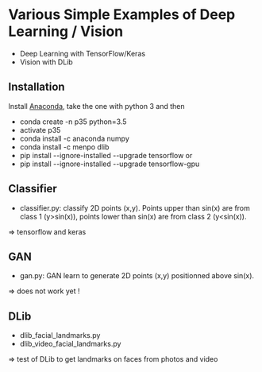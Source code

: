# Various Simple Examples of Deep Learning / Vision

* Deep Learning with TensorFlow/Keras
* Vision with DLib

## Installation

Install [Anaconda](https://www.anaconda.com/download/), take the one with python 3 and then
* conda create -n p35 python=3.5 
* activate p35
* conda install -c anaconda numpy 
* conda install -c menpo dlib 
* pip install --ignore-installed --upgrade tensorflow 
or
* pip install --ignore-installed --upgrade tensorflow-gpu 




## Classifier
* classifier.py: classify 2D points (x,y). Points upper than sin(x) are from class 1 (y>sin(x)), points lower than sin(x) are from class 2 (y<sin(x)).

=> tensorflow and keras



## GAN
* gan.py: GAN learn to generate 2D points (x,y) positionned above sin(x). 

=> does not work yet !



## DLib
* dlib_facial_landmarks.py
* dlib_video_facial_landmarks.py

=> test of DLib to get landmarks on faces from photos and video
